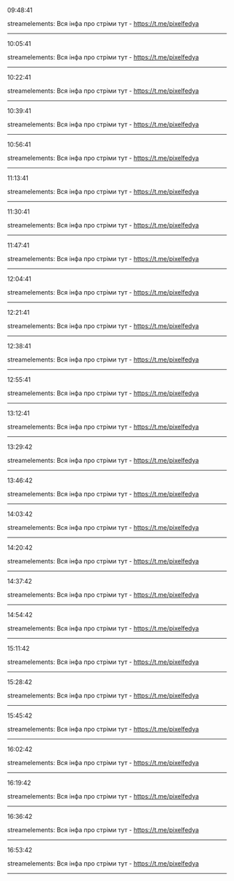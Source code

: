 09:48:41

streamelements: Вся інфа про стріми тут - https://t.me/pixelfedya

---

10:05:41

streamelements: Вся інфа про стріми тут - https://t.me/pixelfedya

---

10:22:41

streamelements: Вся інфа про стріми тут - https://t.me/pixelfedya

---

10:39:41

streamelements: Вся інфа про стріми тут - https://t.me/pixelfedya

---

10:56:41

streamelements: Вся інфа про стріми тут - https://t.me/pixelfedya

---

11:13:41

streamelements: Вся інфа про стріми тут - https://t.me/pixelfedya

---

11:30:41

streamelements: Вся інфа про стріми тут - https://t.me/pixelfedya

---

11:47:41

streamelements: Вся інфа про стріми тут - https://t.me/pixelfedya

---

12:04:41

streamelements: Вся інфа про стріми тут - https://t.me/pixelfedya

---

12:21:41

streamelements: Вся інфа про стріми тут - https://t.me/pixelfedya

---

12:38:41

streamelements: Вся інфа про стріми тут - https://t.me/pixelfedya

---

12:55:41

streamelements: Вся інфа про стріми тут - https://t.me/pixelfedya

---

13:12:41

streamelements: Вся інфа про стріми тут - https://t.me/pixelfedya

---

13:29:42

streamelements: Вся інфа про стріми тут - https://t.me/pixelfedya

---

13:46:42

streamelements: Вся інфа про стріми тут - https://t.me/pixelfedya

---

14:03:42

streamelements: Вся інфа про стріми тут - https://t.me/pixelfedya

---

14:20:42

streamelements: Вся інфа про стріми тут - https://t.me/pixelfedya

---

14:37:42

streamelements: Вся інфа про стріми тут - https://t.me/pixelfedya

---

14:54:42

streamelements: Вся інфа про стріми тут - https://t.me/pixelfedya

---

15:11:42

streamelements: Вся інфа про стріми тут - https://t.me/pixelfedya

---

15:28:42

streamelements: Вся інфа про стріми тут - https://t.me/pixelfedya

---

15:45:42

streamelements: Вся інфа про стріми тут - https://t.me/pixelfedya

---

16:02:42

streamelements: Вся інфа про стріми тут - https://t.me/pixelfedya

---

16:19:42

streamelements: Вся інфа про стріми тут - https://t.me/pixelfedya

---

16:36:42

streamelements: Вся інфа про стріми тут - https://t.me/pixelfedya

---

16:53:42

streamelements: Вся інфа про стріми тут - https://t.me/pixelfedya

---

